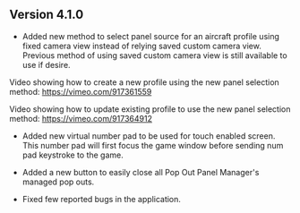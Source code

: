 ## Version 4.1.0

* Added new method to select panel source for an aircraft profile using fixed camera view instead of relying saved custom camera view. Previous method of using saved custom camera view is still available to use if desire.

Video showing how to create a new profile using the new panel selection method: https://vimeo.com/917361559

Video showing how to update existing profile to use the new panel selection method: https://vimeo.com/917364912 

* Added new virtual number pad to be used for touch enabled screen. This number pad will first focus the game window before sending num pad keystroke to the game.

* Added a new button to easily close all Pop Out Panel Manager's managed pop outs.

* Fixed few reported bugs in the application.